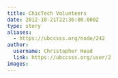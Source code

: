 ```yaml
---
title: ChicTech Volunteers 
date: 2012-10-21T22:36:00.000Z
type: story
aliases:
  - https://ubccsss.org/node/242
author:
  username: Christopher Head
  link: https://ubccsss.org/user/2
images:
---
```


